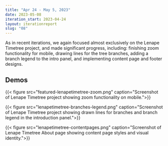 ```yaml
---
title: "Apr 24 - May 5, 2023"
date: 2023-05-08
iteration_start: 2023-04-24
layout: iterationreport
slug: "08"
---
```


As in recent iterations, we again focused almost exclusively on the Lenape Timetree project, and made significant progress, including: finishing zoom functionality for mobile, drawing lines for the tree branches, adding a branch legend to the intro panel, and implementing content page and footer designs.

## Demos
{{< figure src="featured-lenapetimetree-zoom.png" caption="Screenshot of Lenape Timetree project showing zoom functionality on mobile.">}}


{{< figure src="lenapetimetree-branches-legend.png" caption="Screenshot of Lenape Timetree project showing drawn lines for branches and branch legend in the introduction panel.">}}

{{< figure src="lenapetimetree-contentpages.png" caption="Screenshot of Lenape Timetree About page showing content page styles and visual identity.">}}










